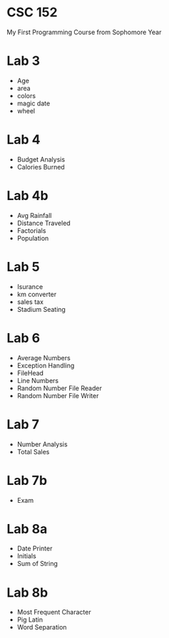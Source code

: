 # CSC 152
My First Programming Course from Sophomore Year

# Lab 3
  - Age
  - area
  - colors
  - magic date
  - wheel

# Lab 4
  - Budget Analysis
  - Calories Burned

# Lab 4b
  - Avg Rainfall
  - Distance Traveled
  - Factorials
  - Population

# Lab 5
  - Isurance
  - km converter
  - sales tax
  - Stadium Seating

# Lab 6
  - Average Numbers
  - Exception Handling
  - FileHead
  - Line Numbers
  - Random Number File Reader
  - Random Number File Writer

# Lab 7  
  - Number Analysis
  - Total Sales

# Lab 7b
  - Exam

# Lab 8a
  - Date Printer
  - Initials
  - Sum of String

# Lab 8b
  - Most Frequent Character
  - Pig Latin
  - Word Separation
